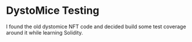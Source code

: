 # DystoMice Testing

I found the old dystomice NFT code and decided build some test coverage around it while learning Solidity. 
